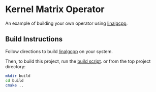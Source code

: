 # Kernel Matrix Operator

An example of building your own operator using [linalgcpp](https://github.com/gelever/linalgcpp).

## Build Instructions
Follow directions to build  [linalgcpp](https://github.com/gelever/linalgcpp) on your system.

Then, to build this project, run the [build script](config/setup.sh).
or from the top project directory:
```sh
mkdir build
cd build
cmake ..
```
